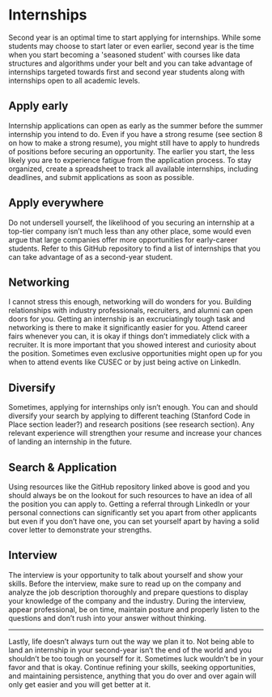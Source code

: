 
# Internships

Second year is an optimal time to start applying for internships. While some students may choose to start later or even earlier, second year is the time when you start becoming a 'seasoned student' with courses like data structures and algorithms under your belt and you can take advantage of internships targeted towards first and second year students along with internships open to all academic levels.

## Apply early

Internship applications can open as early as the summer before the summer internship you intend to do. Even if you have a strong resume (see section 8 on how to make a strong resume), you might still have to apply to hundreds of positions before securing an opportunity. The earlier you start, the less likely you are to experience fatigue from the application process. To stay organized, create a spreadsheet to track all available internships, including deadlines, and submit applications as soon as possible.

## Apply everywhere

Do not undersell yourself, the likelihood of you securing an internship at a top-tier company isn’t much less than any other place, some would even argue that large companies offer more opportunities for early-career students. Refer to this GitHub repository to find a list of internships that you can take advantage of as a second-year student.

## Networking

I cannot stress this enough, networking will do wonders for you. Building relationships with industry professionals, recruiters, and alumni can open doors for you. Getting an internship is an excruciatingly tough task and networking is there to make it significantly easier for you. Attend career fairs whenever you can, it is okay if things don’t immediately click with a recruiter. It is more important that you showed interest and curiosity about the position. Sometimes even exclusive opportunities might open up for you when to attend events like CUSEC or by just being active on LinkedIn.

## Diversify

Sometimes, applying for internships only isn’t enough. You can and should diversify your search by applying to different teaching (Stanford Code in Place section leader?) and research positions (see research section). Any relevant experience will strengthen your resume and increase your chances of landing an internship in the future.

## Search & Application

Using resources like the GitHub repository linked above is good and you should always be on the lookout for such resources to have an idea of all the position you can apply to. Getting a referral through LinkedIn or your personal connections can significantly set you apart from other applicants but even if you don’t have one, you can set yourself apart by having a solid cover letter to demonstrate your strengths.

## Interview

The interview is your opportunity to talk about yourself and show your skills. Before the interview, make sure to read up on the company and analyze the job description thoroughly and prepare questions to display your knowledge of the company and the industry. During the interview, appear professional, be on time, maintain posture and properly listen to the questions and don’t rush into your answer without thinking.

---

Lastly, life doesn’t always turn out the way we plan it to. Not being able to land an internship in your second-year isn’t the end of the world and you shouldn’t be too tough on yourself for it. Sometimes luck wouldn’t be in your favor and that is okay. Continue refining your skills, seeking opportunities, and maintaining persistence, anything that you do over and over again will only get easier and you will get better at it.
